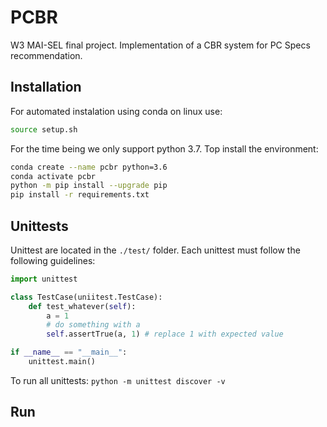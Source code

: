 # PCBR

W3 MAI-SEL final project. Implementation of a CBR system for PC Specs recommendation.

## Installation

For automated instalation using conda on linux use:

```bash
source setup.sh
```

For the time being we only support python 3.7. Top install the environment:

```bash
conda create --name pcbr python=3.6
conda activate pcbr
python -m pip install --upgrade pip
pip install -r requirements.txt
```

## Unittests

Unittest are located in the `./test/` folder. Each unittest must follow the following guidelines:

```python
import unittest

class TestCase(uniitest.TestCase):
    def test_whatever(self):
        a = 1
        # do something with a
        self.assertTrue(a, 1) # replace 1 with expected value

if __name__ == "__main__":
    unittest.main()
```

To run all unittests: `python -m unittest discover -v`

## Run
